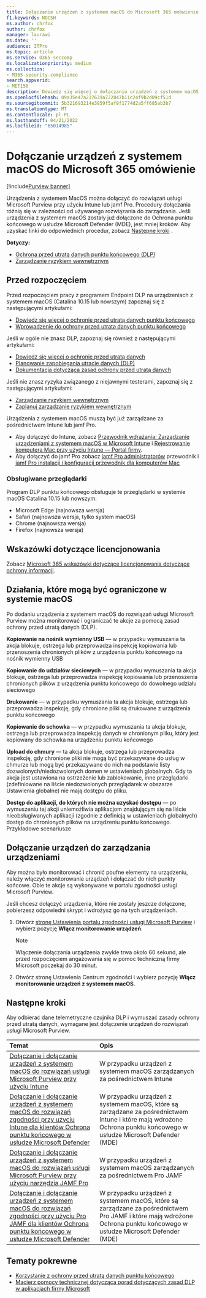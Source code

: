 ```yaml
---
title: Dołączanie urządzeń z systemem macOS do Microsoft 365 omówienie
f1.keywords: NOCSH
ms.author: chrfox
author: chrfox
manager: laurawi
ms.date: ''
audience: ITPro
ms.topic: article
ms.service: O365-seccomp
ms.localizationpriority: medium
ms.collection:
- M365-security-compliance
search.appverid:
- MET150
description: Dowiedz się więcej o dołączaniu urządzeń z systemem macOS do rozwiązań zgodności
ms.openlocfilehash: 09a35e47a237639a722047b11c24f9b2d09cf51d
ms.sourcegitcommit: 5b321693214e3859f5af8f1774d2a5ff685ab3b7
ms.translationtype: MT
ms.contentlocale: pl-PL
ms.lasthandoff: 04/21/2022
ms.locfileid: "65014985"
---
```

# <a name="onboard-macos-devices-into-microsoft-365-overview"></a>Dołączanie urządzeń z systemem macOS do Microsoft 365 omówienie

[!include[Purview banner](../includes/purview-rebrand-banner.md)]

Urządzenia z systemem MacOS można dołączyć do rozwiązań usługi Microsoft Purview przy użyciu Intune lub jamf Pro. Procedury dołączania różnią się w zależności od używanego rozwiązania do zarządzania. Jeśli urządzenia z systemem macOS zostały już dołączone do Ochrona punktu końcowego w usłudze Microsoft Defender (MDE), jest mniej kroków. Aby uzyskać linki do odpowiednich procedur, zobacz [Następne kroki](#next-steps) .

**Dotyczy:**

- [Ochrona przed utratą danych punktu końcowego (DLP)](./endpoint-dlp-learn-about.md)
- [Zarządzanie ryzykiem wewnętrznym](insider-risk-management.md)

## <a name="before-you-begin"></a>Przed rozpoczęciem

Przed rozpoczęciem pracy z programem Endpoint DLP na urządzeniach z systemem macOS (Catalina 10.15 lub nowszym) zapoznaj się z następującymi artykułami:

- [Dowiedz się więcej o ochronie przed utratą danych punktu końcowego](endpoint-dlp-learn-about.md)
- [Wprowadzenie do ochrony przed utratą danych punktu końcowego](endpoint-dlp-getting-started.md)

Jeśli w ogóle nie znasz DLP, zapoznaj się również z następującymi artykułami:

- [Dowiedz się więcej o ochronie przed utratą danych](dlp-learn-about-dlp.md#learn-about-data-loss-prevention)
- [Planowanie zapobiegania utracie danych (DLP)](dlp-overview-plan-for-dlp.md#plan-for-data-loss-prevention-dlp)
- [Dokumentacja dotycząca zasad ochrony przed utratą danych](dlp-policy-reference.md#data-loss-prevention-policy-reference)

Jeśli nie znasz ryzyka związanego z niejawnymi testerami, zapoznaj się z następującymi artykułami:

 - [Zarządzanie ryzykiem wewnętrznym](insider-risk-management.md)
 - [Zaplanuj zarządzanie ryzykiem wewnętrznym](insider-risk-management-plan.md#plan-for-insider-risk-management)

Urządzenia z systemem macOS muszą być już zarządzane za pośrednictwem Intune lub jamf Pro.
 
- Aby dołączyć do Intune, zobacz [Przewodnik wdrażania: Zarządzanie urządzeniami z systemem macOS w Microsoft Intune](/mem/intune/fundamentals/deployment-guide-platform-macos) i [Rejestrowanie komputera Mac przy użyciu Intune — Portal firmy](/mem/intune/user-help/enroll-your-device-in-intune-macos-cp). 
- Aby dołączyć do jamf Pro zobacz [jamf Pro administratorów](https://www.jamf.com/resources/product-documentation/jamf-pro-administrators-guide/) przewodnik i [jamf Pro instalacji i konfiguracji przewodnik dla komputerów Mac](https://www.jamf.com/resources/product-documentation/jamf-pro-installation-guide-for-mac/)
<!--- Install the v95+ Edge browser on your macOS devices--> 

### <a name="supported-browsers"></a>Obsługiwane przeglądarki

Program DLP punktu końcowego obsługuje te przeglądarki w systemie macOS Catalina 10.15 lub nowszym:

- Microsoft Edge (najnowsza wersja)
- Safari (najnowsza wersja, tylko system macOS)
- Chrome (najnowsza wersja)
- Firefox (najnowsza wersja)

## <a name="licensing-guidance"></a>Wskazówki dotyczące licencjonowania

Zobacz [Microsoft 365 wskazówki dotyczące licencjonowania dotyczące ochrony informacji](/office365/servicedescriptions/microsoft-365-service-descriptions/microsoft-365-tenantlevel-services-licensing-guidance/microsoft-365-security-compliance-licensing-guidance#information-protection-data-loss-prevention-for-exchange-online-sharepoint-online-and-onedrive-for-business).

## <a name="activities-that-can-be-restricted-on-macos"></a>Działania, które mogą być ograniczone w systemie macOS 

Po dodaniu urządzenia z systemem macOS do rozwiązań usługi Microsoft Purview można monitorować i ograniczać te akcje za pomocą zasad ochrony przed utratą danych (DLP).

**Kopiowanie na nośnik wymienny USB** — w przypadku wymuszania ta akcja blokuje, ostrzega lub przeprowadza inspekcję kopiowania lub przenoszenia chronionych plików z urządzenia punktu końcowego na nośnik wymienny USB 

**Kopiowanie do udziałów sieciowych** — w przypadku wymuszania ta akcja blokuje, ostrzega lub przeprowadza inspekcję kopiowania lub przenoszenia chronionych plików z urządzenia punktu końcowego do dowolnego udziału sieciowego 

**Drukowanie** — w przypadku wymuszania ta akcja blokuje, ostrzega lub przeprowadza inspekcję, gdy chronione pliki są drukowane z urządzenia punktu końcowego 

**Kopiowanie do schowka** — w przypadku wymuszania ta akcja blokuje, ostrzega lub przeprowadza inspekcję danych w chronionym pliku, który jest kopiowany do schowka na urządzeniu punktu końcowego 

**Upload do chmury** — ta akcja blokuje, ostrzega lub przeprowadza inspekcję, gdy chronione pliki nie mogą być przekazywane do usług w chmurze lub mogą być przekazywane do nich na podstawie listy dozwolonych/niedozwolonych domen w ustawieniach globalnych. Gdy ta akcja jest ustawiona na ostrzeżenie lub zablokowanie, inne przeglądarki (zdefiniowane na liście niedozwolonych przeglądarek w obszarze Ustawienia globalne) nie mają dostępu do pliku. 

**Dostęp do aplikacji, do których nie można uzyskać dostępu** — po wymuszeniu tej akcji uniemożliwia aplikacjom znajdującym się na liście nieobsługiwanych aplikacji (zgodnie z definicją w ustawieniach globalnych) dostęp do chronionych plików na urządzeniu punktu końcowego. Przykładowe scenariusze 

## <a name="onboarding-devices-into-device-management"></a>Dołączanie urządzeń do zarządzania urządzeniami

Aby można było monitorować i chronić poufne elementy na urządzeniu, należy włączyć monitorowanie urządzeń i dołączać do nich punkty końcowe. Obie te akcje są wykonywane w portalu zgodności usługi Microsoft Purview.

Jeśli chcesz dołączyć urządzenia, które nie zostały jeszcze dołączone, pobierzesz odpowiedni skrypt i wdrożysz go na tych urządzeniach. <!--Follow the [Onboarding devices procedure](endpoint-dlp-getting-started.md#onboarding-devices).-->

<!--If you already have devices onboarded into [Microsoft Defender for Endpoint](/windows/security/threat-protection/), they will already appear in the managed devices list.-->

1. Otwórz [stronę Ustawienia portalu zgodności usługi Microsoft Purview](https://compliance.microsoft.com)  i wybierz pozycję **Włącz monitorowanie urządzeń**.

   > [!NOTE]
   > Włączenie dołączania urządzenia zwykle trwa około 60 sekund, ale przed rozpoczęciem angażowania się w pomoc techniczną firmy Microsoft poczekaj do 30 minut.

2. Otwórz stronę Ustawienia Centrum zgodności i wybierz pozycję **Włącz monitorowanie urządzeń z systemem macOS**.

## <a name="next-steps"></a>Następne kroki

Aby odbierać dane telemetryczne czujnika DLP i wymuszać zasady ochrony przed utratą danych, wymagane jest dołączenie urządzeń do rozwiązań usługi Microsoft Purview. 

Temat | Opis
:---|:---
|[Dołączanie i dołączanie urządzeń z systemem macOS do rozwiązań usługi Microsoft Purview przy użyciu Intune](device-onboarding-offboarding-macos-intune.md)|W przypadku urządzeń z systemem macOS zarządzanych za pośrednictwem Intune
|[Dołączanie i dołączanie urządzeń z systemem macOS do rozwiązań zgodności przy użyciu Intune dla klientów Ochrona punktu końcowego w usłudze Microsoft Defender](device-onboarding-offboarding-macos-intune-mde.md) |W przypadku urządzeń z systemem macOS, które są zarządzane za pośrednictwem Intune i które mają wdrożone Ochrona punktu końcowego w usłudze Microsoft Defender (MDE)
|[Dołączanie i dołączanie urządzeń z systemem macOS do rozwiązań usługi Microsoft Purview przy użyciu narzędzia JAMF Pro](device-onboarding-offboarding-macos-jamfpro.md) | W przypadku urządzeń z systemem macOS zarządzanych za pośrednictwem Pro JAMF
|[Dołączanie i dołączanie urządzeń z systemem macOS do rozwiązań zgodności przy użyciu Pro JAMF dla klientów Ochrona punktu końcowego w usłudze Microsoft Defender](device-onboarding-offboarding-macos-jamfpro-mde.md)|W przypadku urządzeń z systemem macOS, które są zarządzane za pośrednictwem Pro JAMF i które mają wdrożone Ochrona punktu końcowego w usłudze Microsoft Defender (MDE)


## <a name="related-topics"></a>Tematy pokrewne

- [Korzystanie z ochrony przed utratą danych punktu końcowego](endpoint-dlp-using.md#using-endpoint-data-loss-prevention)
- [Macierz pomocy technicznej dotycząca porad dotyczących zasad DLP w aplikacjach firmy Microsoft](dlp-policy-tips-reference.md#support-matrix-for-dlp-policy-tips-across-microsoft-apps)
